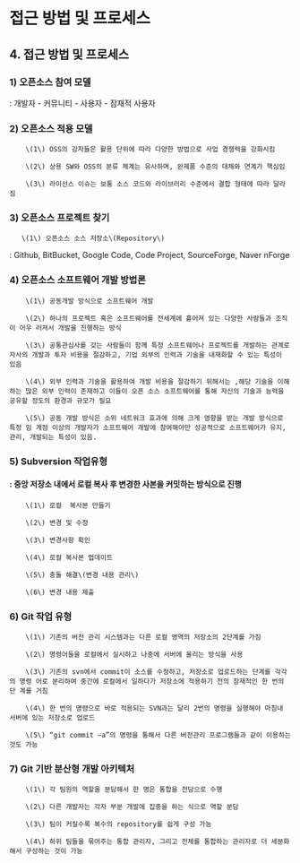 # 접근 방법 및 프로세스

## 4. 접근 방법 및 프로세스

### 1\) 오픈소스 참여 모델

: 개발자 - 커뮤니티 - 사용자 - 잠재적 사용자



### 2\) 오픈소스 적용 모델

        \(1\) OSS의 강자들은 활용 단위에 따라 다양한 방법으로 사업 경쟁력을 강화시킴

        \(2\) 상용 SW와 OSS의 분류 체계는 유사하며, 완제품 수준의 대체와 연계가 핵심임

        \(3\) 라이선스 이슈는 보통 소스 코드와 라이브러리 수준에서 결합 형태에 따라 달라짐



### 3\) 오픈소스 프로젝트 찾기

       \(1\) 오픈소스 소스 저장소\(Repository\)

 : Github, BitBucket, Google Code, Code Project, SourceForge, Naver nForge



### 4\) 오픈소스 소프트웨어 개발 방법론

        \(1\) 공동개발 방식으로 소프트웨어 개발

        \(2\) 하나의 프로젝트 혹은 소프트웨어를 전세계에 흩어져 있는 다양한 사람들과 조직이 어우 러져서 개발을 진행하는 방식

        \(3\) 공통관심사를 갖는 사람들이 함께 특정 소프트웨어나 프로젝트를 개발하는 관계로자사의 개발과 투자 비용을 절감하고, 기업 외부의 인력과 기술을 내재화할 수 있는 특성이 있음

        \(4\) 외부 인력과 기술을 활용하여 개발 비용을 절감하기 위해서는 ,해당 기술을 이해하는 많은 외부 인력이 존재하고 이들이 오픈 소스 소프트웨어를 통해 자신의 기술과 능력을 공유할 정도의 환경과 규모가 필요

        \(5\) 공동 개발 방식은 소위 네트워크 효과에 의해 크게 영향을 받는 개발 방식으로 특정 임 계점 이상의 개발자가 소프트웨어 개발에 참여해야만 성공적으로 소프트웨어가 유지, 관리, 개발되는 특성이 있음.



### 5\) Subversion 작업유형

####  : 중앙 저장소 내에서 로컬 복사 후 변경한 사본을 커밋하는 방식으로 진행

        \(1\) 로컬  복사본 만들기

        \(2\) 변경 및 수정

        \(3\) 변경사항 확인

        \(4\) 로컬 복사본 업데이트

        \(5\) 충돌 해결\(변경 내용 관리\)

        \(6\) 변경 내용 제출



### 6\) Git 작업 유형

        \(1\) 기존의 버전 관리 시스템과는 다른 로컬 영역의 저장소의 2단계를 가짐

        \(2\) 명령어들을 로컬에서 실시하고 나중에 서버에 올리는 방식을 사용

        \(3\) 기존의 svn에서 commit이 소스를 수정하고, 저장소로 업로드하는 단계를 각각의 명령 어로 분리하여 중간에 로컬에서 일하다가 저장소에 적용하기 전의 잠재적인 한 번의 단 계를 거침

        \(4\) 한 번의 명령으로 바로 적용되는 SVN과는 달리 2번의 명령을 실행해야 마침내 서버에 있는 저장소로 업로드

        \(5\) “git commit –a”의 명령을 통해서 다른 버전관리 프로그램들과 같이 이용하는 것도 가능



### 7\) Git 기반 분산형 개발 아키텍처

        \(1\) 각 팀원의 역할을 분담해서 한 명은 통합을 전담으로 수행

        \(2\) 다른 개발자는 각자 부분 개발에 집중을 하는 식으로 역할 분담

        \(3\) 팀이 커질수록 복수의 repository를 쉽게 구성 가능

        \(4\) 하위 팀들을 묶어주는 통합 관리자, 그리고 전체를 통합하는 관리자로 더 세분화해서 구성하는 것이 가능


